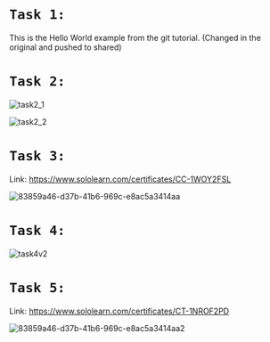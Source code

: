 # `Task 1:`

This is the Hello World example from the git tutorial.
(Changed in the original and pushed to shared)

# `Task 2:`

![task2_1](https://github.com/KaruDei/PracticalWork/assets/108537008/0933959a-ce41-47a0-b369-dedf8b17b1ff)

![task2_2](https://github.com/KaruDei/PracticalWork/assets/108537008/68071edf-1746-4404-89a3-c6f96dda8a62)

# `Task 3:`

Link: https://www.sololearn.com/certificates/CC-1WOY2FSL

![83859a46-d37b-41b6-969c-e8ac5a3414aa](https://github.com/KaruDei/PracticalWork/assets/108537008/3b455071-87db-4214-acd6-42693473c751)

# `Task 4:`

![task4v2](https://github.com/KaruDei/PracticalWork/assets/108537008/4de100eb-1020-4dcb-9587-d5c294d8c530)

# `Task 5:`

Link: https://www.sololearn.com/certificates/CT-1NROF2PD

![83859a46-d37b-41b6-969c-e8ac5a3414aa2](https://github.com/KaruDei/PracticalWork/assets/108537008/d5f2fc3f-65fb-4e47-840f-2d08cd05bc4f)
